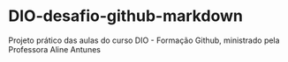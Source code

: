 # DIO-desafio-github-markdown
Projeto prático das aulas do curso DIO - Formação Github, ministrado pela Professora Aline Antunes
